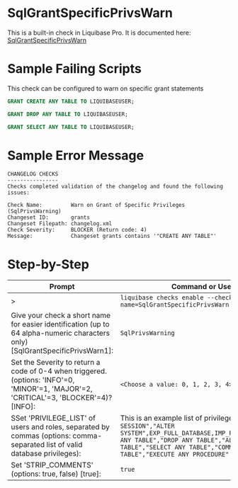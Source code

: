 # SqlGrantSpecificPrivsWarn

This is a built-in check in Liquibase Pro. It is documented here: [SqlGrantSpecificPrivsWarn](https://docs.liquibase.com/commands/quality-checks/checks/changelog-checks/sql-grant-specific-privs-warn.html)

# Sample Failing Scripts
This check can be configured to warn on specific grant statements
``` sql
GRANT CREATE ANY TABLE TO LIQUIBASEUSER;
```
``` sql
GRANT DROP ANY TABLE TO LIQUIBASEUSER;
```
``` sql
GRANT SELECT ANY TABLE TO LIQUIBASEUSER;
```

# Sample Error Message
```
CHANGELOG CHECKS
----------------
Checks completed validation of the changelog and found the following issues:

Check Name:         Warn on Grant of Specific Privileges (SqlPrivsWarning)
Changeset ID:       grants
Changeset Filepath: changelog.xml
Check Severity:     BLOCKER (Return code: 4)
Message:            Changeset grants contains '"CREATE ANY TABLE"'
```
# Step-by-Step

| Prompt | Command or User Input |
| ------ | ----------------------|
| > | `liquibase checks enable --check-name=SqlGrantSpecificPrivsWarn` |
| Give your check a short name for easier identification (up to 64 alpha-numeric characters only) [SqlGrantSpecificPrivsWarn1]: | `SqlPrivsWarning` |
| Set the Severity to return a code of 0-4 when triggered. (options: 'INFO'=0, 'MINOR'=1, 'MAJOR'=2, 'CRITICAL'=3, 'BLOCKER'=4)? [INFO]: | `<Choose a value: 0, 1, 2, 3, 4>` |
| SSet 'PRIVILEGE_LIST' of users and roles, separated by commas (options: comma-separated list of valid database privileges): | This is an example list of privileges: `"ALTER SESSION","ALTER SYSTEM",EXP_FULL_DATABASE,IMP_FULL_DATABASE,"CREATE ANY TABLE","DROP ANY TABLE","ALTER ANY TABLE","SELECT ANY TABLE","COMMENT ANY TABLE","EXECUTE ANY PROCEDURE"` |
| Set 'STRIP_COMMENTS' (options: true, false) [true]: | `true` |


